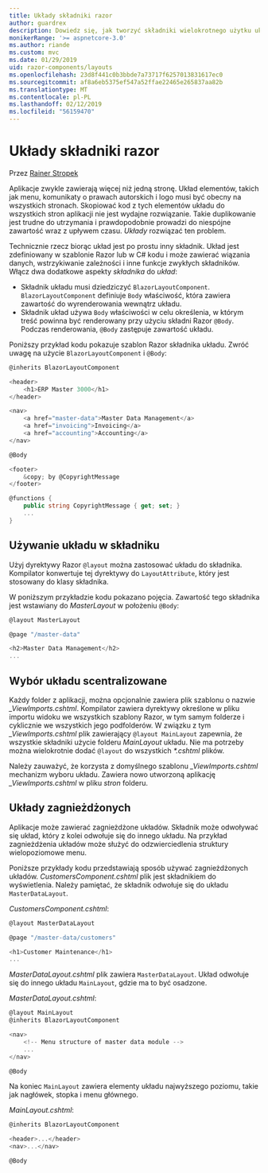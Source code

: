 ```yaml
---
title: Układy składniki razor
author: guardrex
description: Dowiedz się, jak tworzyć składniki wielokrotnego użytku układu dla aplikacji Blazor i składniki Razor.
monikerRange: '>= aspnetcore-3.0'
ms.author: riande
ms.custom: mvc
ms.date: 01/29/2019
uid: razor-components/layouts
ms.openlocfilehash: 23d8f441c0b3bbde7a73717f6257013831617ec0
ms.sourcegitcommit: af8a6eb5375ef547a52ffae22465e265837aa82b
ms.translationtype: MT
ms.contentlocale: pl-PL
ms.lasthandoff: 02/12/2019
ms.locfileid: "56159470"
---
```

# <a name="razor-components-layouts"></a>Układy składniki razor

Przez [Rainer Stropek](https://www.timecockpit.com)

Aplikacje zwykle zawierają więcej niż jedną stronę. Układ elementów, takich jak menu, komunikaty o prawach autorskich i logo musi być obecny na wszystkich stronach. Skopiować kod z tych elementów układu do wszystkich stron aplikacji nie jest wydajne rozwiązanie. Takie duplikowanie jest trudne do utrzymania i prawdopodobnie prowadzi do niespójne zawartość wraz z upływem czasu. *Układy* rozwiązać ten problem.

Technicznie rzecz biorąc układ jest po prostu inny składnik. Układ jest zdefiniowany w szablonie Razor lub w C# kodu i może zawierać wiązania danych, wstrzykiwanie zależności i inne funkcje zwykłych składników. Włącz dwa dodatkowe aspekty *składnika* do *układ*:

* Składnik układu musi dziedziczyć `BlazorLayoutComponent`. `BlazorLayoutComponent` definiuje `Body` właściwość, która zawiera zawartość do wyrenderowania wewnątrz układu.
* Składnik układ używa `Body` właściwości w celu określenia, w którym treść powinna być renderowany przy użyciu składni Razor `@Body`. Podczas renderowania, `@Body` zastępuje zawartość układu.

Poniższy przykład kodu pokazuje szablon Razor składnika układu. Zwróć uwagę na użycie `BlazorLayoutComponent` i `@Body`:

```csharp
@inherits BlazorLayoutComponent

<header>
    <h1>ERP Master 3000</h1>
</header>

<nav>
    <a href="master-data">Master Data Management</a>
    <a href="invoicing">Invoicing</a>
    <a href="accounting">Accounting</a>
</nav>

@Body

<footer>
    &copy; by @CopyrightMessage
</footer>

@functions {
    public string CopyrightMessage { get; set; }
    ...
}
```

## <a name="use-a-layout-in-a-component"></a>Używanie układu w składniku

Użyj dyrektywy Razor `@layout` można zastosować układu do składnika. Kompilator konwertuje tej dyrektywy do `LayoutAttribute`, który jest stosowany do klasy składnika.

W poniższym przykładzie kodu pokazano pojęcia. Zawartość tego składnika jest wstawiany do *MasterLayout* w położeniu `@Body`:

```csharp
@layout MasterLayout

@page "/master-data"

<h2>Master Data Management</h2>
...
```

## <a name="centralized-layout-selection"></a>Wybór układu scentralizowane

Każdy folder z aplikacji, można opcjonalnie zawiera plik szablonu o nazwie *_ViewImports.cshtml*. Kompilator zawiera dyrektywy określone w pliku importu widoku we wszystkich szablony Razor, w tym samym folderze i cyklicznie we wszystkich jego podfolderów. W związku z tym *_ViewImports.cshtml* plik zawierający `@layout MainLayout` zapewnia, że wszystkie składniki użycie folderu *MainLayout* układu. Nie ma potrzeby można wielokrotnie dodać `@layout` do wszystkich  *\*.cshtml* plików.

Należy zauważyć, że korzysta z domyślnego szablonu *_ViewImports.cshtml* mechanizm wyboru układu. Zawiera nowo utworzoną aplikację *_ViewImports.cshtml* w pliku *stron* folderu.

## <a name="nested-layouts"></a>Układy zagnieżdżonych

Aplikacje może zawierać zagnieżdżone układów. Składnik może odwoływać się układ, który z kolei odwołuje się do innego układu. Na przykład zagnieżdżenia układów może służyć do odzwierciedlenia struktury wielopoziomowe menu.

Poniższe przykłady kodu przedstawiają sposób używać zagnieżdżonych układów. *CustomersComponent.cshtml* plik jest składnikiem do wyświetlenia. Należy pamiętać, że składnik odwołuje się do układu `MasterDataLayout`.

*CustomersComponent.cshtml*:

```csharp
@layout MasterDataLayout

@page "/master-data/customers"

<h1>Customer Maintenance</h1>
...
```

*MasterDataLayout.cshtml* plik zawiera `MasterDataLayout`. Układ odwołuje się do innego układu `MainLayout`, gdzie ma to być osadzone.

*MasterDataLayout.cshtml*:

```csharp
@layout MainLayout
@inherits BlazorLayoutComponent

<nav>
    <!-- Menu structure of master data module -->
    ...
</nav>

@Body
```

Na koniec `MainLayout` zawiera elementy układu najwyższego poziomu, takie jak nagłówek, stopka i menu głównego.

*MainLayout.cshtml*:

```csharp
@inherits BlazorLayoutComponent

<header>...</header>
<nav>...</nav>

@Body
```
